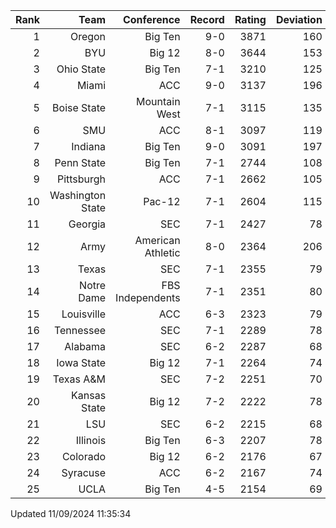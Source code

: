 | Rank  | Team                 | Conference           | Record   | Rating | Deviation |
| ---:  | ---:                 | ---:                 | ---:     | ---:   | ---:      |
| 1     | Oregon               | Big Ten              | 9-0      | 3871   | 160       |
| 2     | BYU                  | Big 12               | 8-0      | 3644   | 153       |
| 3     | Ohio State           | Big Ten              | 7-1      | 3210   | 125       |
| 4     | Miami                | ACC                  | 9-0      | 3137   | 196       |
| 5     | Boise State          | Mountain West        | 7-1      | 3115   | 135       |
| 6     | SMU                  | ACC                  | 8-1      | 3097   | 119       |
| 7     | Indiana              | Big Ten              | 9-0      | 3091   | 197       |
| 8     | Penn State           | Big Ten              | 7-1      | 2744   | 108       |
| 9     | Pittsburgh           | ACC                  | 7-1      | 2662   | 105       |
| 10    | Washington State     | Pac-12               | 7-1      | 2604   | 115       |
| 11    | Georgia              | SEC                  | 7-1      | 2427   | 78        |
| 12    | Army                 | American Athletic    | 8-0      | 2364   | 206       |
| 13    | Texas                | SEC                  | 7-1      | 2355   | 79        |
| 14    | Notre Dame           | FBS Independents     | 7-1      | 2351   | 80        |
| 15    | Louisville           | ACC                  | 6-3      | 2323   | 79        |
| 16    | Tennessee            | SEC                  | 7-1      | 2289   | 78        |
| 17    | Alabama              | SEC                  | 6-2      | 2287   | 68        |
| 18    | Iowa State           | Big 12               | 7-1      | 2264   | 74        |
| 19    | Texas A&M            | SEC                  | 7-2      | 2251   | 70        |
| 20    | Kansas State         | Big 12               | 7-2      | 2222   | 78        |
| 21    | LSU                  | SEC                  | 6-2      | 2215   | 68        |
| 22    | Illinois             | Big Ten              | 6-3      | 2207   | 78        |
| 23    | Colorado             | Big 12               | 6-2      | 2176   | 67        |
| 24    | Syracuse             | ACC                  | 6-2      | 2167   | 74        |
| 25    | UCLA                 | Big Ten              | 4-5      | 2154   | 69        |

Updated 11/09/2024 11:35:34
